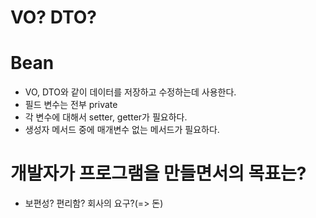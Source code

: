 # VO? DTO?

# Bean
- VO, DTO와 같이 데이터를 저장하고 수정하는데 사용한다.
- 필드 변수는 전부 private
- 각 변수에 대해서 setter, getter가 필요하다.
- 생성자 메서드 중에 매개변수 없는 메서드가 필요하다.

# 개발자가 프로그램을 만들면서의 목표는?
- 보편성? 편리함? 회사의 요구?(=> 돈)